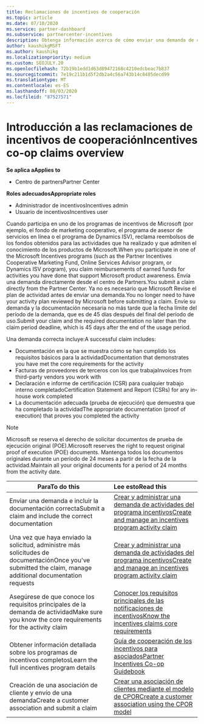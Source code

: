 ```yaml
---
title: Reclamaciones de incentivos de cooperación
ms.topic: article
ms.date: 07/10/2020
ms.service: partner-dashboard
ms.subservice: partnercenter-incentives
description: Obtenga información acerca de cómo enviar una demanda de cooperación correcta para sus incentivos organizando la documentación, las facturas, las instrucciones y la prueba de ejecución adecuadas.
author: kaushikgMSFT
ms.author: kaushikg
ms.localizationpriority: medium
ms.custom: SEOJULY.20
ms.openlocfilehash: 72b19b1edd1d63d89472168c4210edcbeac7b837
ms.sourcegitcommit: 7e19c211b1d5f2db2a4c56a743b14c8485decd99
ms.translationtype: MT
ms.contentlocale: es-ES
ms.lasthandoff: 08/03/2020
ms.locfileid: "87527571"
---
```

# <a name="incentives-co-op-claims-overview"></a><span data-ttu-id="c05de-103">Introducción a las reclamaciones de incentivos de cooperación</span><span class="sxs-lookup"><span data-stu-id="c05de-103">Incentives co-op claims overview</span></span>

<span data-ttu-id="c05de-104">**Se aplica a**</span><span class="sxs-lookup"><span data-stu-id="c05de-104">**Applies to**</span></span>

- <span data-ttu-id="c05de-105">Centro de partners</span><span class="sxs-lookup"><span data-stu-id="c05de-105">Partner Center</span></span>

<span data-ttu-id="c05de-106">**Roles adecuados**</span><span class="sxs-lookup"><span data-stu-id="c05de-106">**Appropriate roles**</span></span>

- <span data-ttu-id="c05de-107">Administrador de incentivos</span><span class="sxs-lookup"><span data-stu-id="c05de-107">Incentives admin</span></span>
- <span data-ttu-id="c05de-108">Usuario de incentivos</span><span class="sxs-lookup"><span data-stu-id="c05de-108">Incentives user</span></span>

<span data-ttu-id="c05de-109">Cuando participa en uno de los programas de incentivos de Microsoft (por ejemplo, el fondo de marketing cooperativo, el programa de asesor de servicios en línea o el programa de Dynamics ISV), reclama reembolsos de los fondos obtenidos para las actividades que ha realizado y que admiten el conocimiento de los productos de Microsoft.</span><span class="sxs-lookup"><span data-stu-id="c05de-109">When you participate in one of the Microsoft Incentives programs (such as the Partner Incentives Cooperative Marketing Fund, Online Services Advisor program, or Dynamics ISV program), you claim reimbursements of earned funds for activities you have done that support Microsoft product awareness.</span></span> <span data-ttu-id="c05de-110">Envía una demanda directamente desde el centro de Partners.</span><span class="sxs-lookup"><span data-stu-id="c05de-110">You submit a claim directly from the Partner Center.</span></span> <span data-ttu-id="c05de-111">Ya no es necesario que Microsoft Revise el plan de actividad antes de enviar una demanda.</span><span class="sxs-lookup"><span data-stu-id="c05de-111">You no longer need to have your activity plan reviewed by Microsoft before submitting a claim.</span></span> <span data-ttu-id="c05de-112">Envíe su demanda y la documentación necesaria no más tarde que la fecha límite del período de la demanda, que es de 45 días después del final del período de uso.</span><span class="sxs-lookup"><span data-stu-id="c05de-112">Submit your claim and the required documentation no later than the claim period deadline, which is 45 days after the end of the usage period.</span></span>

<span data-ttu-id="c05de-113">Una demanda correcta incluye:</span><span class="sxs-lookup"><span data-stu-id="c05de-113">A successful claim includes:</span></span>

- <span data-ttu-id="c05de-114">Documentación en la que se muestra cómo se han cumplido los requisitos básicos para la actividad</span><span class="sxs-lookup"><span data-stu-id="c05de-114">Documentation that demonstrates you have met the core requirements for the activity</span></span>
- <span data-ttu-id="c05de-115">Facturas de proveedores de terceros con los que trabaja</span><span class="sxs-lookup"><span data-stu-id="c05de-115">Invoices from third-party vendors you work with</span></span>
- <span data-ttu-id="c05de-116">Declaración e informe de certificación (CSR) para cualquier trabajo interno completado</span><span class="sxs-lookup"><span data-stu-id="c05de-116">Certification Statement and Report (CSRs) for any in-house work completed</span></span>
- <span data-ttu-id="c05de-117">La documentación adecuada (prueba de ejecución) que demuestra que ha completado la actividad</span><span class="sxs-lookup"><span data-stu-id="c05de-117">The appropriate documentation (proof of execution) that proves you completed the activity</span></span> 

>[!NOTE]
><span data-ttu-id="c05de-118">Microsoft se reserva el derecho de solicitar documentos de prueba de ejecución original (POE).</span><span class="sxs-lookup"><span data-stu-id="c05de-118">Microsoft reserves the right to request original proof of execution (POE) documents.</span></span> <span data-ttu-id="c05de-119">Mantenga todos los documentos originales durante un período de 24 meses a partir de la fecha de la actividad.</span><span class="sxs-lookup"><span data-stu-id="c05de-119">Maintain all your original documents for a period of 24 months from the activity date.</span></span> 

|<span data-ttu-id="c05de-120">**Para**</span><span class="sxs-lookup"><span data-stu-id="c05de-120">**To do this**</span></span>   |<span data-ttu-id="c05de-121">**Lee esto**</span><span class="sxs-lookup"><span data-stu-id="c05de-121">**Read this**</span></span>   |
|-----------------|:--------------------------------------|
|<span data-ttu-id="c05de-122">Enviar una demanda e incluir la documentación correcta</span><span class="sxs-lookup"><span data-stu-id="c05de-122">Submit a claim and include the correct documentation</span></span>|[<span data-ttu-id="c05de-123">Crear y administrar una demanda de actividades del programa incentivos</span><span class="sxs-lookup"><span data-stu-id="c05de-123">Create and manage an incentives program activity claim</span></span>](create-incentives-claims.md)|
|<span data-ttu-id="c05de-124">Una vez que haya enviado la solicitud, administre más solicitudes de documentación</span><span class="sxs-lookup"><span data-stu-id="c05de-124">Once you've submitted the claim, manage additional documentation requests</span></span>|[<span data-ttu-id="c05de-125">Crear y administrar una demanda de actividades del programa incentivos</span><span class="sxs-lookup"><span data-stu-id="c05de-125">Create and manage an incentives program activity claim</span></span>](create-incentives-claims.md)  |
|<span data-ttu-id="c05de-126">Asegúrese de que conoce los requisitos principales de la demanda de actividad</span><span class="sxs-lookup"><span data-stu-id="c05de-126">Make sure you know the core requirements for the activity claim</span></span>|[<span data-ttu-id="c05de-127">Conocer los requisitos principales de las notificaciones de incentivos</span><span class="sxs-lookup"><span data-stu-id="c05de-127">Know the incentives claims core requirements</span></span>](core-requirements.md)   |
|<span data-ttu-id="c05de-128">Obtener información detallada sobre los programas de incentivos completos</span><span class="sxs-lookup"><span data-stu-id="c05de-128">Learn the full incentives program details</span></span>|[<span data-ttu-id="c05de-129">Guía de cooperación de los incentivos para asociados</span><span class="sxs-lookup"><span data-stu-id="c05de-129">Partner Incentives Co-op Guidebook</span></span>](https://assets.microsoft.com/coop-guidebook.pdf)
|<span data-ttu-id="c05de-130">Creación de una asociación de cliente y envío de una demanda</span><span class="sxs-lookup"><span data-stu-id="c05de-130">Create a customer association and submit a claim</span></span> |[<span data-ttu-id="c05de-131">Crear una asociación de clientes mediante el modelo de CPOR</span><span class="sxs-lookup"><span data-stu-id="c05de-131">Create a customer association using the CPOR model</span></span>](submit-osa-claim.md)|
                                                                                 
                                   
